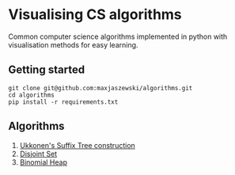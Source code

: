 # Visualising CS algorithms

Common computer science algorithms implemented in python with visualisation methods for easy learning.

## Getting started

```
git clone git@github.com:maxjaszewski/algorithms.git
cd algorithms
pip install -r requirements.txt
```

## Algorithms

1. [Ukkonen's Suffix Tree construction](https://github.com/maxjaszewski/algorithms/tree/main/ukkonens)
2. [Disjoint Set](https://github.com/maxjaszewski/algorithms/tree/main/disjoint_set)
3. [Binomial Heap](https://github.com/maxjaszewski/algorithms/tree/main/binomial_heap)